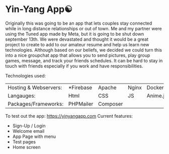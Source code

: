 # Yin-Yang App☯️
Originally this was going to be an app that lets couples stay connected while in long distance relationships or out of town.
Me and my partner were using the Tuned app made by Meta, but it is going to be shut down september 13th.
We were devastated and thought it would be a great project to create to add to our amateur resume and help us learn new technologies.
Although based on our beliefs, we decided we could turn this into a nice groupchat app that allows you to send pictures, play group games, message, and track your friends schedules. It can be hard to stay in touch with friends especially if you work and have responsibilities.

Technologies used:
<table>
  <tr>
    <td>Hosting & Webservers:</td>
    <td>*Firebase</td>
    <td>Apache</td>
    <td>Nginx</td>
    <td>Docker</td>
    <td>Kubernetes</td>
  </tr>
  <tr>
    <td>Langauges:</td>
    <td>Html</td>
    <td>CSS</td>
    <td>JS</td>
    <td>Anime.js</td>
    <td>PHP</td>
    <td>ASP.NET</td>
    <td>Laravel</td>
  </tr>
    <td>Packages/Frameworks:</td>
    <td>PHPMailer</td>
    <td>Composer</td>
  <tr>
  </tr>
</table>

To test out the app: https://yinyangapp.com 
Current features:
* Sign-Up / Login
* Welcome email
* App Page with menu
* Test pages
* Home screen
